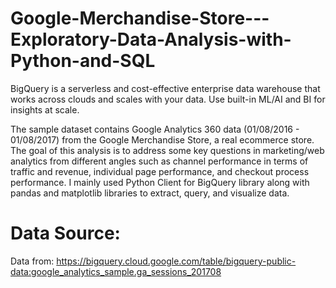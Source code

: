 # Google-Merchandise-Store---Exploratory-Data-Analysis-with-Python-and-SQL
BigQuery is a serverless and cost-effective enterprise data warehouse that works across clouds and scales with your data. Use built-in ML/AI and BI for insights at scale. 

The sample dataset contains Google Analytics 360 data (01/08/2016 - 01/08/2017) from the Google Merchandise Store, a real ecommerce store. The goal of this analysis is to address some key questions in marketing/web analytics from different angles such as channel performance in terms of traffic and revenue, individual page performance, and checkout process performance. I mainly used Python Client for BigQuery library along with pandas and matplotlib libraries to extract, query, and visualize data.

# Data Source:

Data from: https://bigquery.cloud.google.com/table/bigquery-public-data:google_analytics_sample.ga_sessions_201708
